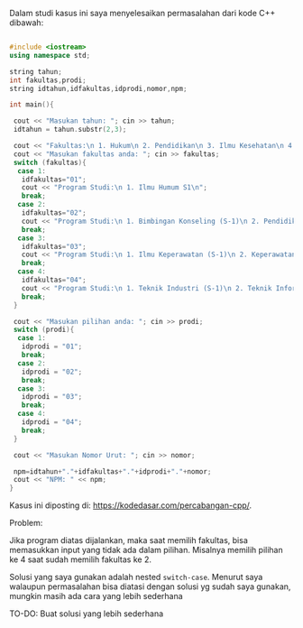Dalam studi kasus ini saya menyelesaikan permasalahan dari kode C++ dibawah:

```cpp

#include <iostream>
using namespace std;

string tahun;
int fakultas,prodi;
string idtahun,idfakultas,idprodi,nomor,npm;

int main(){

 cout << "Masukan tahun: "; cin >> tahun;
 idtahun = tahun.substr(2,3);

 cout << "Fakultas:\n 1. Hukum\n 2. Pendidikan\n 3. Ilmu Kesehatan\n 4. Teknik\n";
 cout << "Masukan fakultas anda: "; cin >> fakultas;
 switch (fakultas){
  case 1:
   idfakultas="01";
   cout << "Program Studi:\n 1. Ilmu Humum S1\n";
   break;
  case 2:
   idfakultas="02";
   cout << "Program Studi:\n 1. Bimbingan Konseling (S-1)\n 2. Pendidikan Guru PAUD (S-1) 3. Pendidikan Guru SD (S-1)\n";
   break;
  case 3:
   idfakultas="03";
   cout << "Program Studi:\n 1. Ilmu Keperawatan (S-1)\n 2. Keperawatan (D-3)\n 3. Farmasi (D-3)\n 4. Profesi Ners\n";
   break;
  case 4:
   idfakultas="04";
   cout << "Program Studi:\n 1. Teknik Industri (S-1)\n 2. Teknik Informatika (S-1)\n";
   break;
 }

 cout << "Masukan pilihan anda: "; cin >> prodi;
 switch (prodi){
  case 1:
   idprodi = "01";
   break;
  case 2:
   idprodi = "02";
   break;
  case 3:
   idprodi = "03";
   break;
  case 4:
   idprodi = "04";
   break;
 }

 cout << "Masukan Nomor Urut: "; cin >> nomor;

 npm=idtahun+"."+idfakultas+"."+idprodi+"."+nomor;
 cout << "NPM: " << npm;
}
```

Kasus ini diposting di: <https://kodedasar.com/percabangan-cpp/>.

Problem:

Jika program diatas dijalankan, maka saat memilih fakultas,
bisa memasukkan input yang tidak ada dalam pilihan.
Misalnya memilih pilihan ke 4 saat sudah memilih fakultas ke 2.

Solusi yang saya gunakan adalah nested `switch-case`.
Menurut saya walaupun permasalahan bisa diatasi dengan solusi yg sudah saya gunakan,
mungkin masih ada cara yang lebih sederhana

TO-DO:
Buat solusi yang lebih sederhana
